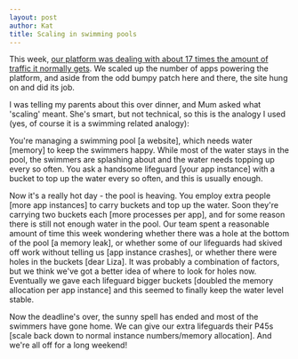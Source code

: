 ```yaml
---
layout: post
author: Kat
title: Scaling in swimming pools
---
```

This week, [our platform was dealing with about 17 times the amount of traffic it normally gets](https://twitter.com/GOVUKdigimkt/status/1131228311684829184). We scaled up the number of apps powering the platform, and aside from the odd bumpy patch here and there, the site hung on and did its job. 

I was telling my parents about this over dinner, and Mum asked what 'scaling' meant. She's smart, but not technical, so this is the analogy I used (yes, of course it is a swimming related analogy):

You're managing a swimming pool [a website], which needs water [memory] to keep the swimmers happy. While most of the water stays in the pool, the swimmers are splashing about and the water needs topping up every so often. You ask a handsome lifeguard [your app instance] with a bucket to top up the water every so often, and this is usually enough. 

Now it's a really hot day - the pool is heaving. You employ extra people [more app instances] to carry buckets and top up the water. Soon they're carrying two buckets each [more processes per app], and for some reason there is still not enough water in the pool. Our team spent a reasonable amount of time this week wondering whether there was a hole at the bottom of the pool [a memory leak], or whether some of our lifeguards had skived off work without telling us [app instance crashes], or whether there were holes in the buckets [dear Liza]. It was probably a combination of factors, but we think we've got a better idea of where to look for holes now. Eventually we gave each lifeguard bigger buckets [doubled the memory allocation per app instance] and this seemed to finally keep the water level stable. 

Now the deadline's over, the sunny spell has ended and most of the swimmers have gone home. We can give our extra lifeguards their P45s [scale back down to normal instance numbers/memory allocation]. And we're all off for a long weekend!
